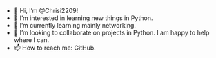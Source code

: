 - 👋 Hi, I’m @Chrisi2209!
- 👀 I’m interested in learning new things in Python.
- 🌱 I’m currently learning mainly networking.
- 💞️ I’m looking to collaborate on projects in Python. I am happy to help where I can.
- 📫 How to reach me: GitHub.

